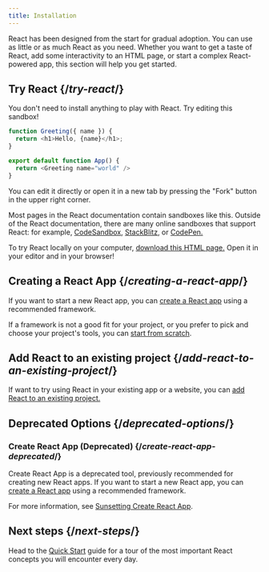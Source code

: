 ```yaml
---
title: Installation
---
```


<Intro>

React has been designed from the start for gradual adoption. You can use as little or as much React as you need. Whether you want to get a taste of React, add some interactivity to an HTML page, or start a complex React-powered app, this section will help you get started.

</Intro>

## Try React {/*try-react*/}

You don't need to install anything to play with React. Try editing this sandbox!

<Sandpack>

```js
function Greeting({ name }) {
  return <h1>Hello, {name}</h1>;
}

export default function App() {
  return <Greeting name="world" />
}
```

</Sandpack>

You can edit it directly or open it in a new tab by pressing the "Fork" button in the upper right corner.

Most pages in the React documentation contain sandboxes like this. Outside of the React documentation, there are many online sandboxes that support React: for example, [CodeSandbox](https://codesandbox.io/s/new), [StackBlitz](https://stackblitz.com/fork/react), or [CodePen.](https://codepen.io/pen?template=QWYVwWN)

To try React locally on your computer, [download this HTML page.](https://gist.githubusercontent.com/gaearon/0275b1e1518599bbeafcde4722e79ed1/raw/db72dcbf3384ee1708c4a07d3be79860db04bff0/example.html) Open it in your editor and in your browser!

## Creating a React App {/*creating-a-react-app*/}

If you want to start a new React app, you can [create a React app](/learn/creating-a-react-app#recommended-react-frameworks) using a recommended framework.

If a framework is not a good fit for your project, or you prefer to pick and choose your project's tools, you can [start from scratch](/learn/creating-a-react-app#start-from-scratch).

## Add React to an existing project {/*add-react-to-an-existing-project*/}

If want to try using React in your existing app or a website, you can [add React to an existing project.](/learn/add-react-to-an-existing-project)

## Deprecated Options {/*deprecated-options*/}

### Create React App (Deprecated) {/*create-react-app-deprecated*/}

Create React App is a deprecated tool, previously recommended for creating new React apps. If you want to start a new React app, you can [create a React app](/learn/creating-a-react-app) using a recommended framework. 

For more information, see [Sunsetting Create React App](/blog/2025/02/14/sunsetting-create-react-app).

## Next steps {/*next-steps*/}

Head to the [Quick Start](/learn) guide for a tour of the most important React concepts you will encounter every day.

